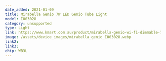 ```yaml
---
date_added: 2021-01-09
title: Mirabella Genio 7W LED Genio Tube Light 
model: I003028
category: unsupported
type: Light
link: https://www.kmart.com.au/product/mirabella-genio-wi-fi-dimmable-7w-led-tube-lamp/3176391
image: /assets/device_images/mirabella_genio_I003028.webp
link2: 
link3: 
chip: WB3L
---
```

